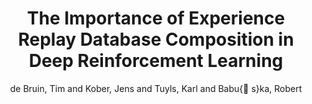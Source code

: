 ---
collection: conference
permalink: /publications/Bruin2015NIPS_WS
pubtype: conference 
title: "The Importance of Experience Replay Database Composition in Deep Reinforcement Learning" 
author: "de Bruin, Tim and Kober, Jens and Tuyls, Karl and Babu{\v s}ka, Robert" 
year: 2015
avenue: Deep Reinforcement Learning Workshop, Advances in Neural Information Processing Systems (NIPS) 
url:  
pages:  
code:  
video: https://youtu.be/vv85S4Z-ZG0 
abstract: 
---